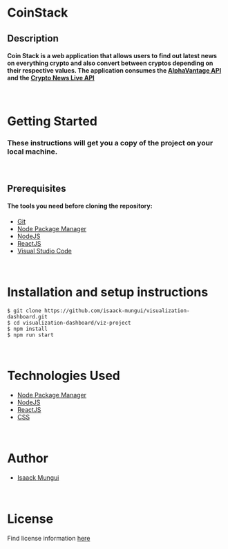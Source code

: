CoinStack
=============================================

## Description

#### Coin Stack is a web application that allows users to find out latest news on everything crypto and also convert between cryptos depending on their respective values. The application consumes the [AlphaVantage API](https://rapidapi.com/alphavantage/api/alpha-vantage/) and the [Crypto News Live API](https://rapidapi.com/ddeshon/api/crypto-news-live3/)

<br/>

# Getting Started

### These instructions will get you a copy of the project on your local machine.

<br/>

## Prerequisites

#### The tools you need before cloning the repository:

- [Git](https://git-scm.com/)
- [Node Package Manager](https://docs.npmjs.com/)
- [NodeJS](https://nodejs.org/en/)
- [ReactJS](https://reactjs.org/)
- [Visual Studio Code](https://code.visualstudio.com/)
  
<br/>

Installation and setup instructions
====================================================

```
$ git clone https://github.com/isaack-mungui/visualization-dashboard.git
$ cd visualization-dashboard/viz-project
$ npm install
$ npm run start
```

<br/>

Technologies Used
====================================================

- [Node Package Manager](https://docs.npmjs.com/)
- [NodeJS](https://nodejs.org/en/)
- [ReactJS](https://reactjs.org/)
- [CSS](https://developer.mozilla.org/en-US/docs/Web/CSS)

<br/>

Author
===================================================

- [Isaack Mungui](https://github.com/isaack-mungui)

<br/>

# License

Find license information [here](LICENSE)
